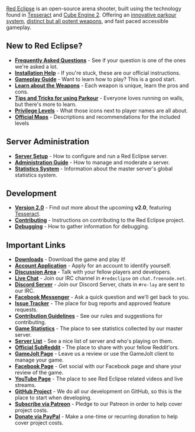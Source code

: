 [Red Eclipse](http://redeclipse.net/) is an open-source arena shooter, built using the technology found in [Tesseract](http://tesseract.gg/) and [Cube Engine 2](http://cubeengine.com/). Offering an [innovative parkour system](Parkour-Guide.md), [distinct but all potent weapons](Weapons-Guide.md), and fast paced accessible gameplay.

## New to Red Eclipse?
- **[Frequently Asked Questions](FAQ.md)** - See if your question is one of the ones we're asked a lot.
- **[Installation Help](Install-Guide.md)** - If you're stuck, these are our official instructions.
- **[Gameplay Guide](Gameplay-Guide.md)** - Want to learn how to play? This is a good start.
- **[Learn about the Weapons](Weapons-Guide.md)** - Each weapon is unique, learn the pros and cons.
- **[Tips and Tricks for using Parkour](Parkour-Guide.md)** - Everyone loves running on walls, but there's more to learn.
- **[Privilege Levels](Privileges.md)** - What those icons next to player names are all about.
- **[Official Maps](Offical-Maps.md)** - Descriptions and recommendations for the included levels

## Server Administration
- **[Server Setup](Server-Setup.md)** - How to configure and run a Red Eclipse server.
- **[Administration Guide](Admin-Guide.md)** - How to manage and moderate a server.
- **[Statistics System](Statistics-System.md)** - Information about the master server's global statistics system.

## Development
- **[Version 2.0](Information-for-v2.md)** - Find out more about the upcoming **v2.0**, featuring [Tesseract](http://tesseract.gg/).
- **[Contributing](Contributing.md)** - Instructions on contributing to the Red Eclipse project.
- **[Debugging](Debug.md)** - How to gather information for debugging.

## Important Links
- **[Downloads](http://redeclipse.net/download)** - Download the game and play it!
- **[Account Application](http://redeclipse.net/apply)** - Apply for an account to identify yourself.
- **[Discussion Area](http://redeclipse.net/discuss)** - Talk with your fellow players and developers.
- **[Live Chat](http://redeclipse.net/chat)** - Join our IRC channel in `#redeclipse` on `chat.freenode.net`.
- **[Discord Server](http://redeclipse.net/discord)** - Join our Discord Server, chats in `#re-lay` are sent to our IRC.
- **[Facebook Messenger](http://redeclipse.net/messenger)** - Ask a quick question and we'll get back to you.
- **[Issue Tracker](http://redeclipse.net/issues)** - The place for bug reports and approved feature requests.
- **[Contribution Guidelines](http://redeclipse.net/contribute)** - See our rules and suggestions for contributing.
- **[Game Statistics](http://redeclipse.net/stats)** - The place to see statistics collected by our master server.
- **[Server List](http://redeclipse.net/servers)** - See a nice list of server and who's playing on them.
- **[Official SubReddit](http://redeclipse.net/reddit)** - The place to share with your fellow Reddit'ors.
- **[GameJolt Page](http://redeclipse.net/gamejolt)** - Leave us a review or use the GameJolt client to manage your game.
- **[Facebook Page](http://redeclipse.net/facebook)** - Get social with our Facebook page and share your review of the game.
- **[YouTube Page](http://redeclipse.net/youtube)** - The place to see Red Eclipse related videos and live streams.
- **[GitHub Project](http://redeclipse.net/github)** - We do all our development on GitHub, so this is the place to start when developing.
- **[Subscribe via Patreon](http://redeclipse.net/patreon)** - Pledge to our Patreon in order to help cover project costs.
- **[Donate via PayPal](http://redeclipse.net/paypal)** - Make a one-time or recurring donation to help cover project costs.

